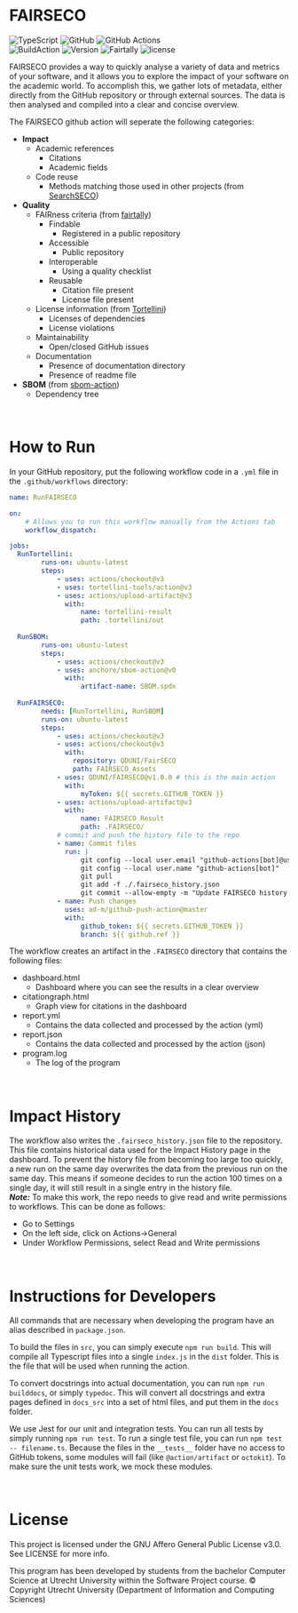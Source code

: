 
# FAIRSECO

![TypeScript](https://img.shields.io/badge/typescript-%23007ACC.svg?style=for-the-badge&logo=typescript&logoColor=white)
![GitHub](https://img.shields.io/badge/github-%23121011.svg?style=for-the-badge&logo=github&logoColor=white)
![GitHub Actions](https://img.shields.io/badge/github%20actions-%232671E5.svg?style=for-the-badge&logo=githubactions&logoColor=white)
<br>
![BuildAction](https://img.shields.io/github/actions/workflow/status/QDUNI/FAIRSECO/runfairseco.yml?branch=main&logo=FAIRSECO&style=for-the-badge)
![Version](https://img.shields.io/github/package-json/v/QDUNI/FAIRSECO/main?style=for-the-badge)
![Fairtally](https://img.shields.io/badge/fair--software.eu-%E2%97%8F%20%20%E2%97%8F%20%20%E2%97%8F%20%20%E2%97%8F%20%20%E2%97%8F-green?style=for-the-badge)
![license](https://img.shields.io/github/license/QDUNI/FAIRSECO?style=for-the-badge)

FAIRSECO provides a way to quickly analyse a variety of data and metrics of your software, and it allows you to explore the impact of your software on the academic world. To accomplish this, we gather lots of metadata, either directly from the GitHub repository or through external sources. The data is then analysed and compiled into a clear and concise overview.



The FAIRSECO github action will seperate the following categories:
- **Impact**
    - Academic references
        - Citations
        - Academic fields
    - Code reuse
        - Methods matching those used in other projects (from [SearchSECO](https://github.com/SecureSECO/SearchSECOController))
- **Quality**
    - FAIRness criteria (from [fairtally](https://github.com/fair-software/fairtally))
        - Findable
            - Registered in a public repository
        - Accessible
            - Public repository
        - Interoperable
            - Using a quality checklist
        - Reusable
            - Citation file present
            - License file present
    - License information (from [Tortellini](https://github.com/tortellini-tools/action))
        - Licenses of dependencies
        - License violations
    - Maintainability
        - Open/closed GitHub issues
    - Documentation
        - Presence of documentation directory
        - Presence of readme file
- **SBOM** (from  [sbom-action](https://github.com/anchore/sbom-action))
    - Dependency tree

<br>

# How to Run

In your GitHub repository, put the following workflow code in a `.yml` file in the `.github/workflows` directory:

```yaml
name: RunFAIRSECO

on:
    # Allows you to run this workflow manually from the Actions tab
    workflow_dispatch:

jobs:
  RunTortellini:
        runs-on: ubuntu-latest
        steps:
            - uses: actions/checkout@v3
            - uses: tortellini-tools/action@v3
            - uses: actions/upload-artifact@v3
              with:
                  name: tortellini-result
                  path: .tortellini/out
  
  RunSBOM:
        runs-on: ubuntu-latest
        steps:
            - uses: actions/checkout@v3
            - uses: anchore/sbom-action@v0
              with:
                  artifact-name: SBOM.spdx
  
  RunFAIRSECO:
        needs: [RunTortellini, RunSBOM]
        runs-on: ubuntu-latest
        steps:
            - uses: actions/checkout@v3
            - uses: actions/checkout@v3
              with:
                repository: QDUNI/FairSECO
                path: FAIRSECO_Assets
            - uses: QDUNI/FAIRSECO@v1.0.0 # this is the main action
              with:
                  myToken: ${{ secrets.GITHUB_TOKEN }}
            - uses: actions/upload-artifact@v3
              with:
                  name: FAIRSECO Result
                  path: .FAIRSECO/
            # commit and push the history file to the repo
            - name: Commit files
              run: |
                  git config --local user.email "github-actions[bot]@users.noreply.github.com"
                  git config --local user.name "github-actions[bot]"
                  git pull
                  git add -f ./.fairseco_history.json
                  git commit --allow-empty -m "Update FAIRSECO history file"
            - name: Push changes
              uses: ad-m/github-push-action@master
              with:
                  github_token: ${{ secrets.GITHUB_TOKEN }}
                  branch: ${{ github.ref }}
```

The workflow creates an artifact in the `.FAIRSECO` directory that contains the following files:
- dashboard.html
    - Dashboard where you can see the results in a clear overview
- citationgraph.html
    - Graph view for citations in the dashboard
- report.yml
    - Contains the data collected and processed by the action (yml)
- report.json
    - Contains the data collected and processed by the action (json)
- program.log
    - The log of the program

<br>

# Impact History
The workflow also writes the `.fairseco_history.json` file to the repository. This file contains historical data used for the Impact History page in the dashboard.
To prevent the history file from becoming too large too quickly, a new run on the same day overwrites the data from the previous run on the same day. This means if someone decides to run the action 100 times on a single day, it will still result in a single entry in the history file.
<br>
**_Note:_** To make this work, the repo needs to give read and write permissions to workflows. This can be done as follows:
- Go to Settings
- On the left side, click on Actions->General
- Under Workflow Permissions, select Read and Write permissions

<br>

# Instructions for Developers
All commands that are necessary when developing the program have an alias described in `package.json`.

To build the files in `src`, you can simply execute `npm run build`. This will compile all Typescript files into a single `index.js` in the `dist` folder.
This is the file that will be used when running the action.

To convert docstrings into actual documentation, you can run `npm run builddocs`, or simply `typedoc`. This will convert all docstrings and extra pages
defined in `docs_src` into a set of html files, and put them in the `docs` folder.

We use Jest for our unit and integration tests. You can run all tests by simply running `npm run test`. To run a single test file, you can run `npm test -- filename.ts`. Because the files in the `__tests__` folder have no access to GitHub tokens, some modules will fail (like `@action/artifact` or `octokit`). To make sure the unit tests work, we mock these modules.

<br>

# License 

This project is licensed under the GNU Affero General Public License v3.0. See LICENSE for more info.

This program has been developed by students from the bachelor Computer Science at Utrecht University within the Software Project course. © Copyright Utrecht University (Department of Information and Computing Sciences)
